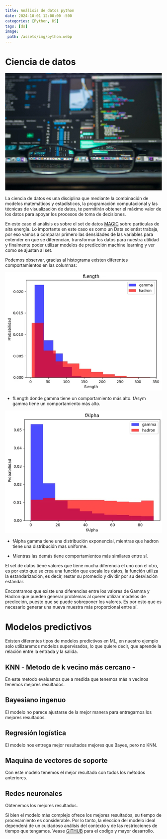 ```yaml
---
title: Análisis de datos python
date: 2024-10-01 12:00:00 -500
categories: [Python, DS]
tags: [ds]
image:
 path: /assets/img/python.webp
---
```


# Ciencia de datos

![Diagrama.PNG](/assets/img/11.webp)

La ciencia de datos es una disciplina que mediante la combinación de modelos matemáticos y estadísticos, la programación computacional y las técnicas de visualización de datos, te permitirán obtener el máximo valor de los datos para apoyar los procesos de toma de decisiones.

En este caso el análisis es sobre el set de datos [MAGIC](https://archive.ics.uci.edu/dataset/159/magic+gamma+telescope) sobre partículas de alta energía. Lo importante en este caso es como un Data  scientist  trabaja, por eso vamos a comparar primero las densidades de las variables para entender en que se diferencian, transformar los datos para nuestra utilidad y finalmente poder utilizar modelos de predicción machine  learning  y ver como se ajustan al set.

Podemos observar, gracias al histograma existen diferentes comportamientos en las columnas:

![Diagrama.PNG](/assets/img/1.webp)

* fLength donde gamma tiene un comportamiento más alto. fAsym gamma tiene un comportamiento más alto.

![Diagrama.PNG](/assets/img/2.webp)

* fAlpha gamma tiene una distribución exponencial, mientras que hadron tiene una distribución mas uniforme.

* Mientras las demás tiene comportamientos más similares entre sí.

El set de datos tiene valores que tiene mucha diferencia el uno con el otro, es por esto que se crea una función que escala los datos, la función utiliza la estandarización, es decir, restar su promedio y dividir por su desviación estándar. 

Encontramos que existe una diferencias entre los valores de Gamma y Hadron que pueden generar problemas al querer utilizar modelos de predicción, puesto que se puede sobreponer los valores. Es por esto que es necesario generar una nueva muestra más proporcional entre sí.

# Modelos predictivos 

Existen diferentes tipos de modelos predictivos en ML, en nuestro ejemplo solo utilizaremos modelos supervisados, lo que quiere decir, que aprende la relación entre la entrada y la salida.

## KNN - Metodo de k vecino más cercano -

En este metodo evaluamos que a medida que tenemos más n vecinos tenemos mejores resultados.

##  Bayesiano ingenuo

El modelo no parece ajustarse de la mejor manera para entregarnos los mejores resultados.

##  Regresión logística

El modelo nos entrega mejor resultados mejores que Bayes, pero no KNN.

## Maquina de vectores de soporte

Con este modelo tenemos el mejor resultado con todos los métodos anteriores.

## Redes neuronales

Obtenemos los mejores resultados.

Si bien el modelo más complejo ofrece los mejores resultados, su tiempo de procesamiento es considerable. Por lo tanto, la eleccion del modelo ideal dependerá de un cuidadoso análisis del contexto y de las restricciones de tiempo que tengamos. Vease [GITHUB](https://github.com/smrj23/ML/blob/main/TelescopioMAGIC.ipynb) para el codigo y mayor desarrollo.